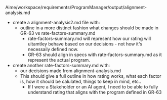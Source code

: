 Aime/workspace/requirements/ProgramManager/output/alignment-analysis.md
* create a alignment-analysis2.md file with:
  * outline in a more distinct fashion what changes should be made in GR-63 vs rate-factors-summary.md
    * rate-factors-summary.md will represent how our rating will ultamtley behave based on our decisions - not how it's necessaily defined now.
    * GR-63 should align in specs with rate-factors-summary.md as it represent the actual program.
* create another rate-factors-summary.md with:
  * our decisions made from alignment-analysis.md
  * This should give a full outline in how rating works, what each factor is, how it should be calulated, things to keep in mind, etc..
    * If I were a Stakeholder or an AI agent, I need to be able to fully understand rating that aligns with the program defined in GR-63